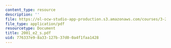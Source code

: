 ```yaml
---
content_type: resource
description: ''
file: https://ol-ocw-studio-app-production.s3.amazonaws.com/courses/3-20-materials-at-equilibrium-sma-5111-fall-2003/776337e98a33127b37d00a4f1faa1428_2001_e2_s.pdf
file_type: application/pdf
resourcetype: Document
title: 2001_e2_s.pdf
uid: 776337e9-8a33-127b-37d0-0a4f1faa1428
---
```


